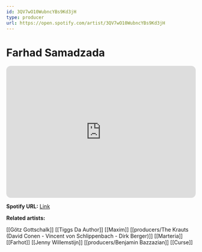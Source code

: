 ```yaml
---
id: 3QV7wO10WubncYBs9Kd3jH
type: producer
url: https://open.spotify.com/artist/3QV7wO10WubncYBs9Kd3jH
---
```

# Farhad Samadzada

<iframe style="border-radius:12px" src="https://open.spotify.com/embed/artist/3QV7wO10WubncYBs9Kd3jH" width="100%" height="352" frameBorder="0" allowfullscreen="" allow="autoplay; clipboard-write; encrypted-media; fullscreen; picture-in-picture" loading="lazy"></iframe>

**Spotify URL:** [Link](https://open.spotify.com/artist/3QV7wO10WubncYBs9Kd3jH)

**Related artists:**

[[Götz Gottschalk]]
[[Tiggs Da Author]]
[[Maxim]]
[[producers/The Krauts (David Conen - Vincent von Schlippenbach - Dirk Berger)]]
[[Marteria]]
[[Farhot]]
[[Jenny Willemstijn]]
[[producers/Benjamin Bazzazian]]
[[Curse]]

